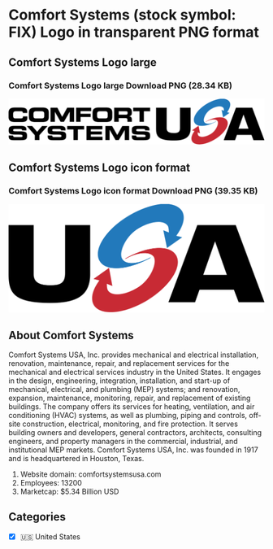 # Comfort Systems (stock symbol: FIX) Logo in transparent PNG format

## Comfort Systems Logo large

### Comfort Systems Logo large Download PNG (28.34 KB)

![Comfort Systems Logo large Download PNG (28.34 KB)](/img/orig/FIX_BIG-a7b83eea.png)

## Comfort Systems Logo icon format

### Comfort Systems Logo icon format Download PNG (39.35 KB)

![Comfort Systems Logo icon format Download PNG (39.35 KB)](/img/orig/FIX-da8745cd.png)

## About Comfort Systems

Comfort Systems USA, Inc. provides mechanical and electrical installation, renovation, maintenance, repair, and replacement services for the mechanical and electrical services industry in the United States. It engages in the design, engineering, integration, installation, and start-up of mechanical, electrical, and plumbing (MEP) systems; and renovation, expansion, maintenance, monitoring, repair, and replacement of existing buildings. The company offers its services for heating, ventilation, and air conditioning (HVAC) systems, as well as plumbing, piping and controls, off-site construction, electrical, monitoring, and fire protection. It serves building owners and developers, general contractors, architects, consulting engineers, and property managers in the commercial, industrial, and institutional MEP markets. Comfort Systems USA, Inc. was founded in 1917 and is headquartered in Houston, Texas.

1. Website domain: comfortsystemsusa.com
2. Employees: 13200
3. Marketcap: $5.34 Billion USD


## Categories
- [x] 🇺🇸 United States
